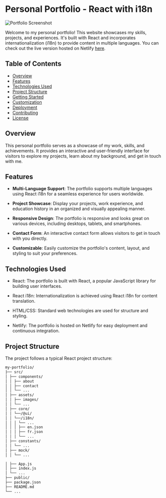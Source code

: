 # Personal Portfolio - React with i18n

![Portfolio Screenshot](portfolio-screenshot.png)

Welcome to my personal portfolio! This website showcases my skills, projects, and experiences. It's built with React and incorporates internationalization (i18n) to provide content in multiple languages. You can check out the live version hosted on Netlify [here](https://your-portfolio-link.netlify.app).

## Table of Contents

- [Overview](#overview)
- [Features](#features)
- [Technologies Used](#technologies-used)
- [Project Structure](#project-structure)
- [Getting Started](#getting-started)
- [Customization](#customization)
- [Deployment](#deployment)
- [Contributing](#contributing)
- [License](#license)

## Overview

This personal portfolio serves as a showcase of my work, skills, and achievements. It provides an interactive and user-friendly interface for visitors to explore my projects, learn about my background, and get in touch with me.

## Features

- **Multi-Language Support**: The portfolio supports multiple languages using React i18n for a seamless experience for users worldwide.

- **Project Showcase**: Display your projects, work experience, and education history in an organized and visually appealing manner.

- **Responsive Design**: The portfolio is responsive and looks great on various devices, including desktops, tablets, and smartphones.

- **Contact Form**: An interactive contact form allows visitors to get in touch with you directly.

- **Customizable**: Easily customize the portfolio's content, layout, and styling to suit your preferences.

## Technologies Used

- React: The portfolio is built with React, a popular JavaScript library for building user interfaces.

- React i18n: Internationalization is achieved using React i18n for content translation.

- HTML/CSS: Standard web technologies are used for structure and styling.

- Netlify: The portfolio is hosted on Netlify for easy deployment and continuous integration.

## Project Structure

The project follows a typical React project structure:

```bash
my-portfolio/
├── src/
│ ├── components/
│ │ ├── about
│ │ ├── contact
│ │ └── ...
│ ├── assets/
│ │ ├── images/
│ │ └── ...
│ ├── core/
│ │ └──/@ui/
│ │ └──/i18n/
│ │ │ └── ...
│ │ │ ├── en.json
│ │ │ ├── fr.json
│ │ │ └── ...
│ ├── constants/
│ │ └── ...
│ ├── mock/
│ │ └── ...

│ ├── App.js
│ ├── index.js
│ └── ...
├── public/
├── package.json
├── README.md
└── ...
```


